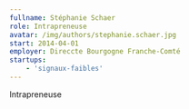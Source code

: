 ```yaml
---
fullname: Stéphanie Schaer
role: Intrapreneuse
avatar: /img/authors/stephanie.schaer.jpg
start: 2014-04-01
employer: Direccte Bourgogne Franche-Comté
startups:
    - 'signaux-faibles'
---
```


Intrapreneuse
